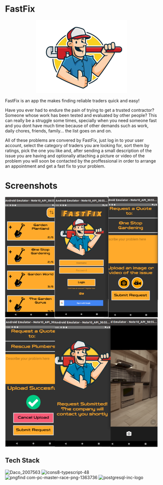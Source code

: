 # FastFix
<p align="center">
  <img src="/src/assets/images/logotest2.png">
</p>



FastFix is an app the makes finding reliable traders quick and easy! 

Have you ever had to endure the pain of trying to get a trusted contractor? Someone whose work has been tested and evaluated by other people? This can really be a struggle some times, specially when you need someone fast and you dont have much time because of other demands such as work, daily chores, friends, family... the list goes on and on. 

All of these problems are convered by FastFix, just log in to your user account, select the category of traders you are looking for, sort them by ratings, pick the one you like and, after sending a small description of the issue you are having and optionally attaching a picture or video of the problem you will soon be contacted by the proffessional in order to arrange an appointment and get a fast fix to your problem. 

# Screenshots 
<p align="center">
  <img src="/src/assets/images/FastFix1.png"> 
  <img src ="/src/assets/images/FastFix4.png">
<p>





## Tech Stack
![Daco_2007563](https://user-images.githubusercontent.com/70608198/119220701-127a8680-baec-11eb-9d47-ad2f7b755647.png)
![icons8-typescript-48](https://user-images.githubusercontent.com/70608198/119220802-92a0ec00-baec-11eb-91cd-1a8e0f706b5c.png)
![pngfind com-pc-master-race-png-1363736](https://user-images.githubusercontent.com/70608198/119220898-f88d7380-baec-11eb-8808-936c5efa7e7f.png)
![postgresql-inc-logo](https://user-images.githubusercontent.com/70608198/119220838-bebc6d00-baec-11eb-941b-962800aecc0e.png)

